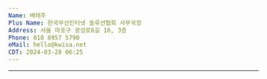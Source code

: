 ```yaml
---
Name: 배태주
Plus Name: 한국무선인터넷 솔루션협회 사무국장
Address: 서울 마포구 광성로6길 16, 3층
Phone: 010 8957 5790
eMail: hello@kwisa.net
CDT: 2024-03-28 06:25
---
```

---

